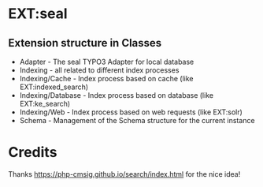 # EXT:seal

## Extension structure in Classes

- Adapter - The seal TYPO3 Adapter for local database
- Indexing - all related to different index processes
- Indexing/Cache - Index process based on cache (like EXT:indexed_search)
- Indexing/Database - Index process based on database (like EXT:ke_search)
- Indexing/Web - Index process based on web requests (like EXT:solr)
- Schema - Management of the Schema structure for the current instance

# Credits

Thanks https://php-cmsig.github.io/search/index.html for the nice idea!
